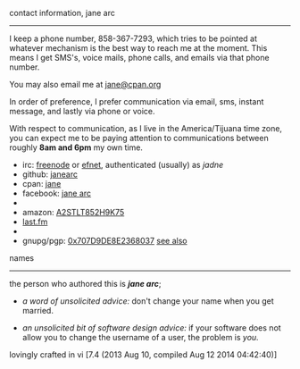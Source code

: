 contact information, jane arc
- - -
I keep a phone number, 858-367-7293, which tries to be pointed at whatever
mechanism is the best way to reach me at the moment. This means I get SMS&apos;s,
voice mails, phone calls, and emails via that phone number.

You may also email me at [jane@cpan.org](mailto:jane@cpan.org)

In order of preference, I prefer communication via email, sms, instant
message, and lastly via phone or voice.

With respect to communication, as I live in the America/Tijuana time
zone, you can expect me to be paying attention to communications between
roughly **8am and 6pm** my own time.

* irc: [freenode](http://www.freenode.net/) or <a href="http://www.efnet.org/?module=servers">efnet</a>, authenticated (usually) as <i>jadne</i></li>
* github: [janearc](https://github.com/janearc)
* cpan: [jane](http://search.cpan.org/~jane/)
* facebook: [jane arc](https://www.facebook.com/janecodes)
* [wikipedia]:(https://en.wikipedia.org/wiki/User:Avriette)
* amazon: [A2STLT852H9K75](https://www.amazon.com/gp/pdp/profile/A2STLT852H9K75)
* [last.fm](http://www.last.fm/user/avriette)
* [stack exchange]:(https://stackexchange.com/users/3475447/jane-avriette?tab=accounts)
* gnupg/pgp: [0x707D9DE8E2368037](http://pgp.mit.edu/pks/lookup?op=get&search=0x707D9DE8E2368037) [see also](https://github.com/janearc/misc/tree/master/gnupg-pubkeys)

names
- - -
the person who authored this is ***jane arc***;

* *a word of unsolicited advice:* don&apos;t change your name when you get married.

* *an unsolicited bit of software design advice:* if your software does not allow you to change the username of a user, the problem is *you.*

lovingly crafted in vi [7.4 (2013 Aug 10, compiled Aug 12 2014 04:42:40)]
